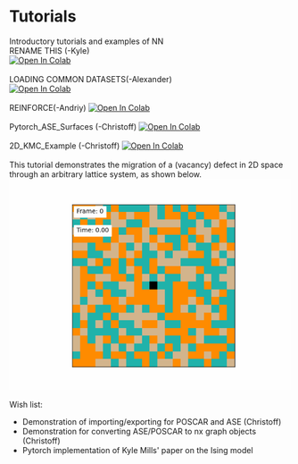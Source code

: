 # Tutorials
Introductory tutorials and examples of NN<br>
RENAME THIS (-Kyle)<br>
[![Open In Colab](https://colab.research.google.com/assets/colab-badge.svg)](https://colab.research.google.com/github/CLEANit/tutorials/blob/master/CA-AE.ipynb)<br>
<br>
LOADING COMMON DATASETS(-Alexander)<br>
[![Open In Colab](https://colab.research.google.com/assets/colab-badge.svg)](https://colab.research.google.com/github/CLEANit/tutorials/blob/master/datasets_tutorial.ipynb)<br>
<br>
REINFORCE(-Andriy)
[![Open In Colab](https://colab.research.google.com/assets/colab-badge.svg)](https://colab.research.google.com/github/CLEANit/tutorials/blob/master/reinforce.ipynb)<br>
<br>
Pytorch_ASE_Surfaces (-Christoff)
[![Open In Colab](https://colab.research.google.com/assets/colab-badge.svg)](https://colab.research.google.com/github/CLEANit/tutorials/blob/master/Pytorch_ASE_Surfaces.ipynb)<br>
<br>
2D_KMC_Example (-Christoff)
[![Open In Colab](https://colab.research.google.com/assets/colab-badge.svg)](https://colab.research.google.com/github/CLEANit/tutorials/blob/master/2D_KMC_Example.ipynb)<br>
<br>
This tutorial demonstrates the migration of a (vacancy) defect in 2D space through an arbitrary lattice system, as shown below.
<br>
![](https://github.com/CLEANit/tutorials/blob/main/Supplementary/ani.gif)


Wish list:
* Demonstration of importing/exporting for POSCAR and ASE (Christoff)
* Demonstration for converting ASE/POSCAR to nx graph objects (Christoff)
* Pytorch implementation of Kyle Mills' paper on the Ising model
